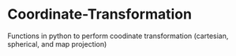 # Coordinate-Transformation
Functions in python to perform coodinate transformation (cartesian, spherical, and map projection)
